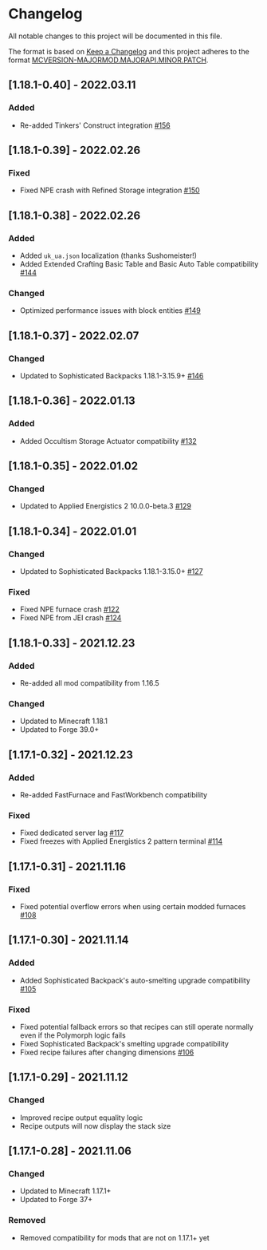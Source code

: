 # Changelog
All notable changes to this project will be documented in this file.

The format is based on [Keep a Changelog](http://keepachangelog.com/en/1.0.0/) and this project adheres to the format [MCVERSION-MAJORMOD.MAJORAPI.MINOR.PATCH](https://mcforge.readthedocs.io/en/1.15.x/conventions/versioning/).

## [1.18.1-0.40] - 2022.03.11
### Added
- Re-added Tinkers' Construct integration [#156](https://github.com/TheIllusiveC4/Polymorph/issues/156)

## [1.18.1-0.39] - 2022.02.26
### Fixed
- Fixed NPE crash with Refined Storage integration [#150](https://github.com/TheIllusiveC4/Polymorph/issues/150)

## [1.18.1-0.38] - 2022.02.26
### Added
- Added `uk_ua.json` localization (thanks Sushomeister!)
- Added Extended Crafting Basic Table and Basic Auto Table compatibility [#144](https://github.com/TheIllusiveC4/Polymorph/issues/144)
### Changed
- Optimized performance issues with block entities [#149](https://github.com/TheIllusiveC4/Polymorph/issues/149)

## [1.18.1-0.37] - 2022.02.07
### Changed
- Updated to Sophisticated Backpacks 1.18.1-3.15.9+ [#146](https://github.com/TheIllusiveC4/Polymorph/issues/146)

## [1.18.1-0.36] - 2022.01.13
### Added
- Added Occultism Storage Actuator compatibility [#132](https://github.com/TheIllusiveC4/Polymorph/issues/132)

## [1.18.1-0.35] - 2022.01.02
### Changed
- Updated to Applied Energistics 2 10.0.0-beta.3 [#129](https://github.com/TheIllusiveC4/Polymorph/issues/129)

## [1.18.1-0.34] - 2022.01.01
### Changed
- Updated to Sophisticated Backpacks 1.18.1-3.15.0+ [#127](https://github.com/TheIllusiveC4/Polymorph/issues/127)
### Fixed
- Fixed NPE furnace crash [#122](https://github.com/TheIllusiveC4/Polymorph/issues/122)
- Fixed NPE from JEI crash [#124](https://github.com/TheIllusiveC4/Polymorph/issues/124)

## [1.18.1-0.33] - 2021.12.23
### Added
- Re-added all mod compatibility from 1.16.5
### Changed
- Updated to Minecraft 1.18.1
- Updated to Forge 39.0+

## [1.17.1-0.32] - 2021.12.23
### Added
- Re-added FastFurnace and FastWorkbench compatibility
### Fixed
- Fixed dedicated server lag [#117](https://github.com/TheIllusiveC4/Polymorph/issues/117)
- Fixed freezes with Applied Energistics 2 pattern terminal [#114](https://github.com/TheIllusiveC4/Polymorph/issues/114)

## [1.17.1-0.31] - 2021.11.16
### Fixed
- Fixed potential overflow errors when using certain modded furnaces [#108](https://github.com/TheIllusiveC4/Polymorph/issues/108)

## [1.17.1-0.30] - 2021.11.14
### Added
- Added Sophisticated Backpack's auto-smelting upgrade compatibility [#105](https://github.com/TheIllusiveC4/Polymorph/issues/105)
### Fixed
- Fixed potential fallback errors so that recipes can still operate normally even if the Polymorph logic fails
- Fixed Sophisticated Backpack's smelting upgrade compatibility
- Fixed recipe failures after changing dimensions [#106](https://github.com/TheIllusiveC4/Polymorph/issues/106)

## [1.17.1-0.29] - 2021.11.12
### Changed
- Improved recipe output equality logic
- Recipe outputs will now display the stack size

## [1.17.1-0.28] - 2021.11.06
### Changed
- Updated to Minecraft 1.17.1+
- Updated to Forge 37+
### Removed
- Removed compatibility for mods that are not on 1.17.1+ yet
